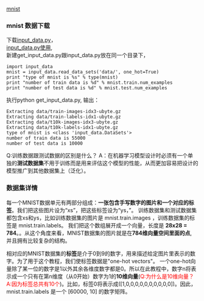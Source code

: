 [mnist](http://www.tensorfly.cn/tfdoc/tutorials/overview.html)
### mnist 数据下载
下载[input_data.py](https://tensorflow.googlesource.com/tensorflow/+/master/tensorflow/examples/tutorials/mnist/input_data.py)，</br>
[input_data.py使用](http://blog.csdn.net/lwplwf/article/details/54896959),</br>
新建get_input_data.py跟input_data.py放在同一个目录下，
```
import input_data
mnist = input_data.read_data_sets('data/', one_hot=True)
print "type of mnist is %s" % type(mnist)
print "number of train data is %d" % mnist.train.num_examples
print "number of test data is %d" % mnist.test.num_examples
```
执行python get_input_data.py, 输出：
```
Extracting data/train-images-idx3-ubyte.gz
Extracting data/train-labels-idx1-ubyte.gz
Extracting data/t10k-images-idx3-ubyte.gz
Extracting data/t10k-labels-idx1-ubyte.gz
type of mnist is <class 'input_data.DataSets'>
number of train data is 55000
number of test data is 10000
```
Q:训练数据跟测试数据的区别是什么？
A：在机器学习模型设计时必须有一个单独的**测试数据集**不用于训练而是用来评估这个模型的性能，从而更加容易把设计的模型推广到其他数据集上（泛化）。
### 数据集详情
每一个MNIST数据单元有两部分组成：**一张包含手写数字的图片和一个对应的标签**。我们把这些图片设为“xs”，把这些标签设为“ys，”。
训练数据集和测试数据集都包含xs和ys，比如训练数据集的图片是 mnist.train.images ，训练数据集的标签是 mnist.train.labels。
我们把这个数组展开成一个向量，长度是 **28x28 = 784**。。从这个角度来看，MNIST数据集的图片就是在**784维向量空间里面的点**, 并且拥有比较复杂的结构。

相对应的MNIST数据集的**标签**是介于0到9的数字，用来描述给定图片里表示的数字。为了用于这个教程，我们使标签数据是"one-hot vectors"。 一个one-hot向量除了某一位的数字是1以外其余各维度数字都是0。所以在此教程中，数字n将表示成一个只有在第n维度（从0开始）数字为1的**10维向量**(<font color=red>Q:为什么是10维向量？A:因为标签总共有10个</font>)。比如，标签0将表示成([1,0,0,0,0,0,0,0,0,0,0])。因此， mnist.train.labels 是一个 [60000, 10] 的数字矩阵。 
